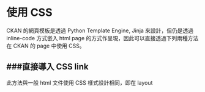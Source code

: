 # 使用 CSS

<script type="text/javascript" src="gitbook/app.js"></script>
<script type="text/javascript" src="js/general.js"></script>

CKAN 的網頁模板是透過 Python Template Engine, Jinja 來設計，但仍是透過 inline-code 方式嵌入 html page 的方式作呈現，因此可以直接透過下列兩種方法在 CKAN 的 page 中使用 CSS。

###直接導入 CSS link
---

此方法與一般 html 文件使用 CSS 樣式設計相同，即在 layout


